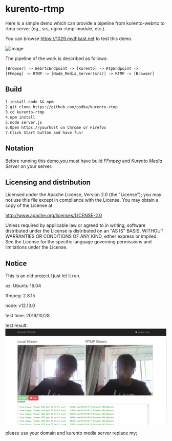 # kurento-rtmp #

Here is a simple demo which can provide a pipeline from kurento-webrtc to rtmp server (eg., srs, nginx-rtmp-module, etc.).

You can browse https://1029.mythkast.net to test this demo.

![image](https://github.com/godka/kurento-rtmp/raw/master/img/rtp.png)

The pipeline of the work is described as follows:

```
[Browser] -> WebrtcEndpoint -> [Kurento] -> RtpEndpoint -> 
[FFmpeg] -> RTMP -> [Node_Media_Server(srs)] -> RTMP -> [Browser]
```

## Build ##

```
1.install node && npm
2.git clone https://github.com/godka/kurento-rtmp
3.cd kurento-rtmp
4.npm install
5.node server.js
6.Open https://yourhost on Chrome or Firefox
7.Click Start button and have fun!
```

## Notation ##

Before running this demo,you must have build *FFmpeg* and *Kurento Media Server* on your server.

## Licensing and distribution ##

Licensed under the Apache License, Version 2.0 (the "License");
you may not use this file except in compliance with the License.
You may obtain a copy of the License at

  http://www.apache.org/licenses/LICENSE-2.0

Unless required by applicable law or agreed to in writing, software
distributed under the License is distributed on an "AS IS" BASIS,
WITHOUT WARRANTIES OR CONDITIONS OF ANY KIND, either express or implied.
See the License for the specific language governing permissions and
limitations under the License.








## Notice ##

This is an old project,I just let it run.

os: Ubuntu 16.04

ffmpeg: 2.8.15

node: v12.13.0

test time: 2019/10/28

test result:![image](https://github.com/oBears/kurento-rtmp/raw/master/img/test.png)

please use your domain and kurento media server replace my;